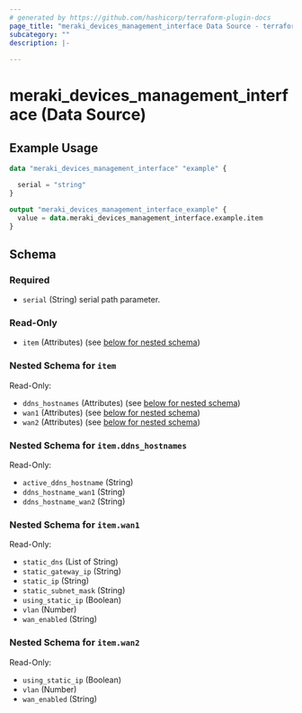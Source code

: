 ```yaml
---
# generated by https://github.com/hashicorp/terraform-plugin-docs
page_title: "meraki_devices_management_interface Data Source - terraform-provider-meraki"
subcategory: ""
description: |-
  
---
```


# meraki_devices_management_interface (Data Source)



## Example Usage

```terraform
data "meraki_devices_management_interface" "example" {

  serial = "string"
}

output "meraki_devices_management_interface_example" {
  value = data.meraki_devices_management_interface.example.item
}
```

<!-- schema generated by tfplugindocs -->
## Schema

### Required

- `serial` (String) serial path parameter.

### Read-Only

- `item` (Attributes) (see [below for nested schema](#nestedatt--item))

<a id="nestedatt--item"></a>
### Nested Schema for `item`

Read-Only:

- `ddns_hostnames` (Attributes) (see [below for nested schema](#nestedatt--item--ddns_hostnames))
- `wan1` (Attributes) (see [below for nested schema](#nestedatt--item--wan1))
- `wan2` (Attributes) (see [below for nested schema](#nestedatt--item--wan2))

<a id="nestedatt--item--ddns_hostnames"></a>
### Nested Schema for `item.ddns_hostnames`

Read-Only:

- `active_ddns_hostname` (String)
- `ddns_hostname_wan1` (String)
- `ddns_hostname_wan2` (String)


<a id="nestedatt--item--wan1"></a>
### Nested Schema for `item.wan1`

Read-Only:

- `static_dns` (List of String)
- `static_gateway_ip` (String)
- `static_ip` (String)
- `static_subnet_mask` (String)
- `using_static_ip` (Boolean)
- `vlan` (Number)
- `wan_enabled` (String)


<a id="nestedatt--item--wan2"></a>
### Nested Schema for `item.wan2`

Read-Only:

- `using_static_ip` (Boolean)
- `vlan` (Number)
- `wan_enabled` (String)
